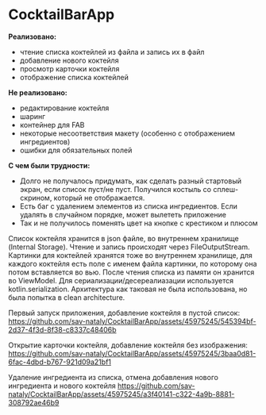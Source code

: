# CocktailBarApp

**Реализовано:**

+ чтение списка коктейлей из файла и запись их в файл
+ добавление нового коктейля
+ просмотр карточки коктейля
+ отображение списка коктейлей

**Не реализовано:**

- редактирование коктейля
- шаринг
- контейнер для FAB
- некоторые несоответствия макету (особенно с отображением ингредиентов)
- ошибки для обязательных полей

**С чем были трудности:**
* Долго не получалось придумать, как сделать разный стартовый экран, если список пуст/не пуст. Получился костыль со сплеш-скрином, который не отображается.
* Есть баг с удалением элементов из списка ингредиентов. Если удалять в случайном порядке, может вылететь приложение
* Так и не получилось поменять цвет на кнопке с крестиком и плюсом

Список коктейля хранится в json файле, во внутреннем хранилище (Internal Storage).  Чтение и запись происходят через FileOutputStream. Картинки для коктейлей хранятся тоже во внутреннем хранилище, для каждого коктейля есть поле с именем файла картинки, по которому она потом вставляется во вью.
После чтения списка из памяти он хранится во ViewModel.
Для сериализации/десереалиазации используется kotlin.serialization.
Архитектура как таковая не была использована, но была попытка в clean architecture.

Первый запуск приложения, добавление коктейля в пустой список:
https://github.com/sav-nataly/CocktailBarApp/assets/45975245/545394bf-2d37-4f3d-8f38-c8337c48406b

Открытие карточки коктейля, добавление коктейля без изображения:
https://github.com/sav-nataly/CocktailBarApp/assets/45975245/3baa0d81-6fac-4dbd-b767-921d09a21bf1

Удаление ингредиента из списка, отмена добавления нового ингредиента и нового коктейля
https://github.com/sav-nataly/CocktailBarApp/assets/45975245/a3f40141-c322-4a9b-8881-308792ae46b9

